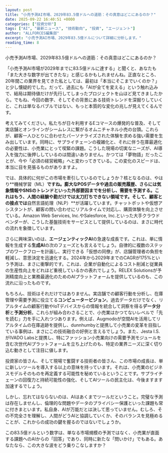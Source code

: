 ```yaml
---
layout: post
title: "小売予測AI市場、2029年83.5億ドルへの道筋：その真意はどこにあるのか？"
date: 2025-09-22 16:40:51 +0000
categories: ["投資分析"]
tags: ["AI", "最新ニュース", "技術動向", "投資", "エージェント"]
author: "ALLFORCES編集部"
excerpt: "小売予測AI市場、2029年83.5億ドルについて詳細に分析します。"
reading_time: 8
---
```


小売予測AI市場、2029年83.5億ドルへの道筋：その真意はどこにあるのか？

「小売予測AI市場が2029年までに83.5億ドルに達する」と聞くと、あなたも「また大きな数字が出てきたな」と感じるかもしれませんね。正直なところ、20年間この業界を見てきた私としては、最初は「本当にそこまでいくのか？」と少し懐疑的でした。だって、過去にも「AIが全てを変える」という触れ込みで、結局は期待値だけが先行してしまったプロジェクトを山ほど見てきましたから。でもね、今回の数字、そしてその背景にある技術トレンドを深掘りしていくと、これは単なるバブルではない、もっと本質的な変化の兆しが見えてくるんです。

考えてみてください。私たちが日々利用するEコマースの爆発的な普及、そして実店舗とオンラインがシームレスに繋がるオムニチャネル小売の台頭。これらが、顧客一人ひとりに合わせたパーソナライズされた体験を求める強い需要を生み出しています。同時に、サプライチェーンの複雑化と、それに伴う在庫最適化の必要性は、小売業にとって喫緊の課題。こうした現場の切実なニーズが、AI導入を強力に後押ししているのは間違いありません。かつては「夢物語」だったことが、今や「必須の経営戦略」へと変わってきている。この変化のスピードは、本当に目を見張るものがありますよ。

では、具体的に何がこの市場を牽引しているのでしょうか？核となるのは、やはり**機械学習（ML）**ですね。膨大なPOSデータや過去の販売履歴、さらには気象情報やSNSのトレンドといった外部要因までを分析し、需要を予測する。これはもう、人間の経験や勘だけでは太刀打ちできない領域です。そして、顧客との接点では**自然言語処理（NLP）**が活躍しています。チャットボットや仮想アシスタントが、顧客の問い合わせにリアルタイムで対応し、購買体験を向上させている。Amazon Web Services, Inc.やSalesforce, Inc.といった大手クラウドベンダーが、こうした基盤技術をサービスとして提供しているのは、まさに時代の流れを象徴しています。

さらに興味深いのは、**エージェンティックAI**の急速な成長です。これは、単に情報を生成する**生成AI**の次のフェーズとも言えるでしょう。自律的に複数のステップのワークフローを計画し、実行できる「仮想の同僚」が、店舗管理者の負担を軽減し、意思決定を迅速化する。2024年から2029年までのCAGRが175%という予測は、まさに衝撃的です。これは、企業が自動化によるコスト削減と従業員の生産性向上をどれほど重視しているかの表れでしょう。RELEX Solutionsが予測精度向上と業務最適化のためのAIプラットフォームを提供しているのも、この流れに沿ったものです。

もちろん、技術はそれだけではありません。実店舗での顧客行動を分析し、在庫管理や需要予測に役立てる**コンピュータービジョン**。過去データだけでなく、リアルタイムの顧客行動やIoTデバイスからの情報を統合して洞察を得る**データ分析**と**予測分析**。これらが組み合わさることで、小売業はかつてないレベルで「先を読む」力を手に入れつつあります。例えば、Augmodoが空間AIを活用してリアルタイムの在庫追跡を提供し、dunnhumbyと提携して小売業の変革を目指している事例は、まさにこの技術融合の好例と言えるでしょう。また、Jesta I.S.がIVADO Labsと提携し、特にファッション小売業向けの需要予測モジュールを含む次世代AIプラットフォームを立ち上げたのも、特定の業界ニーズに深く切り込む動きとして注目に値します。

投資家の皆さん、そして現場で奮闘する技術者の皆さん、この市場の成長は、単に新しいツールを導入する以上の意味を持っています。それは、小売業のビジネスモデルそのものを再定義する可能性を秘めているということです。サプライチェーンの回復力と持続可能性の強化、そしてAIツールの民主化は、今後ますます加速するでしょう。

しかし、忘れてはならないのは、AIはあくまでツールだということ。完璧な予測は存在しませんし、倫理的な問題やデータのプライバシー保護といった課題も常に付きまといます。私自身、AIが万能だとは決して思っていません。むしろ、その不完全さを理解し、人間がどうAIと協調していくか、そのバランスを見極めることが、これからの成功の鍵を握るのではないでしょうか。

この83.5億ドルという数字は、単なる市場規模の予測ではなく、小売業が直面する課題へのAIからの「回答」であり、同時に新たな「問いかけ」でもある。あなたなら、この大きな波をどう乗りこなしますか？

